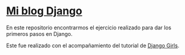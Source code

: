 # [Mi blog Django](http://camigomez35.pythonanywhere.com/)

En este repositorio encontrarmos el ejercicio realizado para dar los primeros pasos en Django.

Este fue realizado con el acompañamiento del tutorial de [Django Girls](https://argentinaenpython.com/django-girls/tutorial/).
